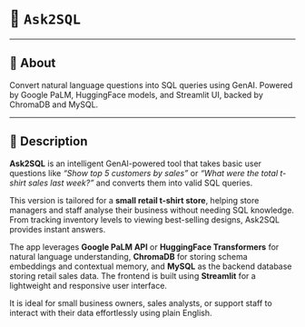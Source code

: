# 🔹 `Ask2SQL`

---

## 🧾 About 
Convert natural language questions into SQL queries using GenAI. Powered by Google PaLM, HuggingFace models, and Streamlit UI, backed by ChromaDB and MySQL.

---

## 📘 Description
**Ask2SQL** is an intelligent GenAI-powered tool that takes basic user questions like *“Show top 5 customers by sales”* or *“What were the total t-shirt sales last week?”* and converts them into valid SQL queries.

This version is tailored for a **small retail t-shirt store**, helping store managers and staff analyse their business without needing SQL knowledge. From tracking inventory levels to viewing best-selling designs, Ask2SQL provides instant answers.

The app leverages **Google PaLM API** or **HuggingFace Transformers** for natural language understanding, **ChromaDB** for storing schema embeddings and contextual memory, and **MySQL** as the backend database storing retail sales data. The frontend is built using **Streamlit** for a lightweight and responsive user interface.

It is ideal for small business owners, sales analysts, or support staff to interact with their data effortlessly using plain English.